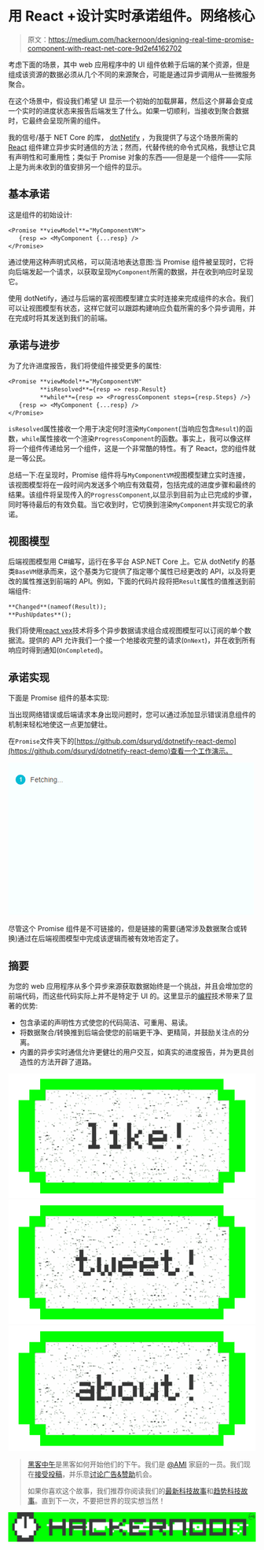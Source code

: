 # 用 React +设计实时承诺组件。网络核心

> 原文：<https://medium.com/hackernoon/designing-real-time-promise-component-with-react-net-core-9d2ef4162702>

考虑下面的场景，其中 web 应用程序中的 UI 组件依赖于后端的某个资源，但是组成该资源的数据必须从几个不同的来源聚合，可能是通过异步调用从一些微服务聚合。

在这个场景中，假设我们希望 UI 显示一个初始的加载屏幕，然后这个屏幕会变成一个实时的进度状态来报告后端发生了什么。如果一切顺利，当接收到聚合数据时，它最终会呈现所需的组件。

我的信号/基于 NET Core 的库， [dotNetify](http://dotnetify.net) ，为我提供了与这个场景所需的 [React](https://hackernoon.com/tagged/react) 组件建立异步实时通信的方法；然而，代替传统的命令式风格，我想让它具有声明性和可重用性；类似于 Promise 对象的东西——但是是一个组件——实际上是为尚未收到的值安排另一个组件的显示。

## 基本承诺

这是组件的初始设计:

```
<Promise **viewModel**="MyComponentVM">
   {resp => <MyComponent {...resp} />
</Promise>
```

通过使用这种声明式风格，可以简洁地表达意图:当 Promise 组件被呈现时，它将向后端发起一个请求，以获取呈现`MyComponent`所需的数据，并在收到响应时呈现它。

使用 dotNetify，通过与后端的富视图模型建立实时连接来完成组件的水合。我们可以让视图模型有状态，这样它就可以跟踪构建响应负载所需的多个异步调用，并在完成时将其发送到我们的前端。

## 承诺与进步

为了允许进度报告，我们将使组件接受更多的属性:

```
<Promise **viewModel**="MyComponentVM"
         **isResolved**={resp => resp.Result}
         **while**={resp => <ProgressComponent steps={resp.Steps} />}
   {resp => <MyComponent {...resp} />
</Promise>
```

`isResolved`属性接收一个用于决定何时渲染`MyComponent`(当响应包含`Result`)的函数，`while`属性接收一个渲染`ProgressComponent`的函数。事实上，我可以像这样将一个组件传递给另一个组件，这是一个非常酷的特性。有了 React，您的组件就是一等公民。

总结一下:在呈现时，Promise 组件将与`MyComponentVM`视图模型建立实时连接，该视图模型将在一段时间内发送多个响应有效载荷，包括完成的进度步骤和最终的结果。该组件将呈现传入的`ProgressComponent`,以显示到目前为止已完成的步骤，同时等待最后的有效负载。当它收到时，它切换到渲染`MyComponent`并实现它的承诺。

## 视图模型

后端视图模型用 C#编写，运行在多平台 ASP.NET Core 上。它从 dotNetify 的基类`BaseVM`继承而来，这个基类为它提供了指定哪个属性已经更改的 API，以及将更改的属性推送到前端的 API。例如，下面的代码片段将把`Result`属性的值推送到前端组件:

```
**Changed**(nameof(Result));
**PushUpdates**();
```

我们将使用[react vex](http://reactivex.io/)技术将多个异步数据请求组合成视图模型可以订阅的单个数据流。提供的 API 允许我们一个接一个地接收完整的请求(`OnNext`)，并在收到所有响应时得到通知(`OnCompleted`)。

## 承诺实现

下面是 Promise 组件的基本实现:

当出现网络错误或后端请求本身出现问题时，您可以通过添加显示错误消息组件的机制来轻松地使这一点更加健壮。

在`Promise`文件夹下的[https://github.com/dsuryd/dotnetify-react-demo](https://github.com/dsuryd/dotnetify-react-demo)查看一个工作演示。

![](img/1a1bfbe8e9968921ca8e7ef6c7d787ad.png)

尽管这个 Promise 组件是不可链接的，但是链接的需要(通常涉及数据聚合或转换)通过在后端视图模型中完成该逻辑而被有效地否定了。

## 摘要

为您的 web 应用程序从多个异步来源获取数据始终是一个挑战，并且会增加您的前端代码，而这些代码实际上并不是特定于 UI 的。这里显示的[编程](https://hackernoon.com/tagged/programming)技术带来了显著的优势:

*   包含承诺的声明性方式使您的代码简洁、可重用、易读。
*   将数据聚合/转换推到后端会使您的前端更干净、更精简，并鼓励关注点的分离。
*   内置的异步实时通信允许更健壮的用户交互，如真实的进度报告，并为更具创造性的方法开辟了道路。

[![](img/50ef4044ecd4e250b5d50f368b775d38.png)](http://bit.ly/HackernoonFB)[![](img/979d9a46439d5aebbdcdca574e21dc81.png)](https://goo.gl/k7XYbx)[![](img/2930ba6bd2c12218fdbbf7e02c8746ff.png)](https://goo.gl/4ofytp)

> [黑客中午](http://bit.ly/Hackernoon)是黑客如何开始他们的下午。我们是 [@AMI](http://bit.ly/atAMIatAMI) 家庭的一员。我们现在[接受投稿](http://bit.ly/hackernoonsubmission)，并乐意[讨论广告&赞助](mailto:partners@amipublications.com)机会。
> 
> 如果你喜欢这个故事，我们推荐你阅读我们的[最新科技故事](http://bit.ly/hackernoonlatestt)和[趋势科技故事](https://hackernoon.com/trending)。直到下一次，不要把世界的现实想当然！

![](img/be0ca55ba73a573dce11effb2ee80d56.png)